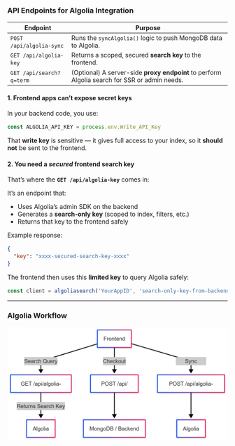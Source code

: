 ### API Endpoints for Algolia Integration  

| **Endpoint**                        | **Purpose**                                                                                   |
| ----------------------------------- | --------------------------------------------------------------------------------------------- |
| `POST /api/algolia-sync` | Runs the `syncAlgolia()` logic to push MongoDB data to Algolia.                               |
| `GET /api/algolia-key`              | Returns a scoped, secured **search key** to the frontend.                                     |
| `GET /api/search?q=term`            | (Optional) A server-side **proxy endpoint** to perform Algolia search for SSR or admin needs. |

#### 1. **Frontend apps can’t expose secret keys**

In your backend code, you use:

```js
const ALGOLIA_API_KEY = process.env.Write_API_Key
```

That **write key** is sensitive — it gives full access to your index, so it **should not** be sent to the frontend.

#### 2. **You need a *secured* frontend search key**

That’s where the **`GET /api/algolia-key`** comes in:

It’s an endpoint that:

* Uses Algolia’s admin SDK on the backend
* Generates a **search-only key** (scoped to index, filters, etc.)
* Returns that key to the frontend safely

Example response:

```json
{
  "key": "xxxx-secured-search-key-xxxx"
}
```

The frontend then uses this **limited key** to query Algolia safely:

```js
const client = algoliasearch('YourAppID', 'search-only-key-from-backend');
```  

---  
### Algolia Workflow  

![Algolia Workflow](https://raw.githubusercontent.com/coolcreation/collab-enhanced/main/docs/images/algolia_workflow_created_with_mermaid.png)
